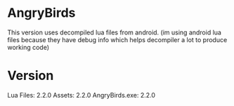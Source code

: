 # AngryBirds
This version uses decompiled lua files from android. (im using android lua files because they have debug info which helps decompiler a lot to produce working code)

# Version
Lua Files: 2.2.0
Assets: 2.2.0
AngryBirds.exe: 2.2.0